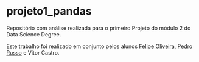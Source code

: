# projeto1_pandas
Repositório com análise realizada para o primeiro Projeto do módulo 2 do Data Science Degree.

Este trabalho foi realizado em conjunto pelos alunos [Felipe Oliveira](https://github.com/flimao), [Pedro Russo](https://github.com/pedrostrusso) e Vitor Castro.
